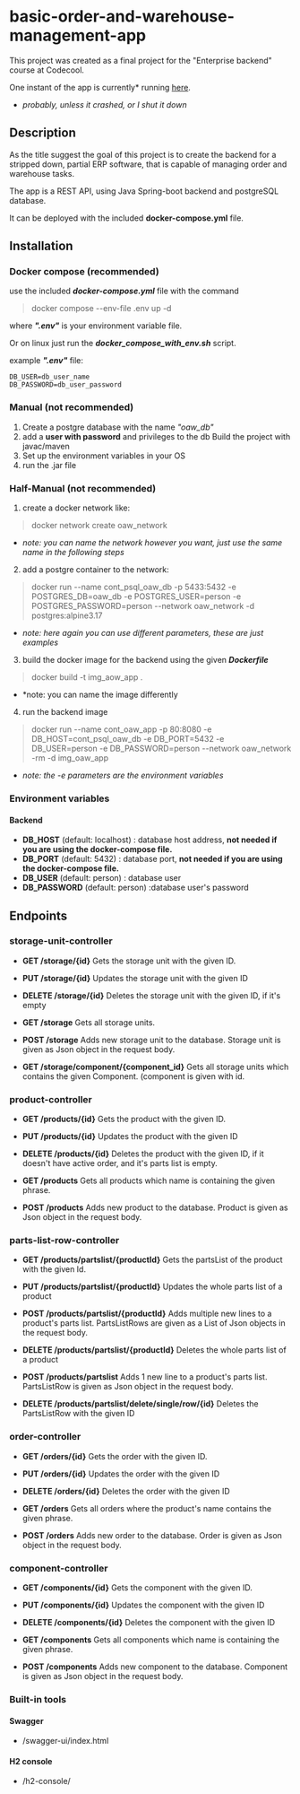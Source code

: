 # basic-order-and-warehouse-management-app
This project was created as a final project for the "Enterprise backend" course at Codecool.

One instant of the app is currently* running [here](http://129.151.211.224/).

* *probably, unless it crashed, or I shut it down*

## Description

As the title suggest the goal of this project is to create the backend for a stripped down, partial ERP software, that is capable of managing order and warehouse tasks.

The app is a REST API, using Java Spring-boot backend and postgreSQL database.

It can be deployed with the included **docker-compose.yml** file.
 
## Installation

### Docker compose (recommended)

use the included ***docker-compose.yml*** file with the command

> docker compose --env-file .env up -d

where ***".env"*** is your environment variable file.

Or on linux just run the ***docker_compose_with_env.sh*** script.

example ***".env"*** file:

    DB_USER=db_user_name
    DB_PASSWORD=db_user_password

### Manual (not recommended)

1) Create a postgre database with the name *"oaw_db"*
2) add a **user with password** and privileges to the db 
Build the project with javac/maven
3) Set up the environment variables in your OS
4) run the .jar file

### Half-Manual (not recommended)

1) create a docker network like:

> docker network create oaw_network

* *note: you can name the network however you want, just use the same name in the following steps*

2) add a postgre container to the network:

> docker run --name cont_psql_oaw_db -p 5433:5432 -e POSTGRES_DB=oaw_db -e POSTGRES_USER=person -e POSTGRES_PASSWORD=person --network oaw_network -d postgres:alpine3.17

* *note: here again you can use different parameters, these are just examples*

3) build the docker image for the backend using the given ***Dockerfile***

> docker build -t img_aow_app .

* *note: you can name the image differently

4) run the backend image

> docker run --name cont_oaw_app -p 80:8080 -e DB_HOST=cont_psql_oaw_db -e DB_PORT=5432 -e DB_USER=person -e DB_PASSWORD=person --network oaw_network -rm -d img_oaw_app

* *note: the -e parameters are the environment variables*

### Environment variables

#### Backend

- **DB_HOST** (default: localhost) : database host address, **not needed if you are using the docker-compose file.**
- **DB_PORT** (default: 5432) : database port, **not needed if you are using the docker-compose file.**
- **DB_USER** (default: person) : database user
- **DB_PASSWORD** (default: person) :database user's password

## Endpoints

### storage-unit-controller

- **GET
/storage/{id}**
Gets the storage unit with the given ID.

- **PUT
/storage/{id}**
Updates the storage unit with the given ID

- **DELETE
/storage/{id}**
Deletes the storage unit with the given ID, if it's empty

- **GET
/storage**
Gets all storage units.

- **POST
/storage**
Adds new storage unit to the database. Storage unit is given as Json object in the request body.

- **GET
/storage/component/{component_id}**
Gets all storage units which contains the given Component. (component is given with id.

### product-controller

- **GET
/products/{id}**
Gets the product with the given ID.

- **PUT
/products/{id}**
Updates the product with the given ID

- **DELETE
/products/{id}**
Deletes the product with the given ID, if it doesn't have active order, and it's parts list is empty.

- **GET
/products**
Gets all products which name is containing the given phrase.

- **POST
/products**
Adds new product to the database. Product is given as Json object in the request body.

### parts-list-row-controller

- **GET
/products/partslist/{productId}**
Gets the partsList of the product with the given Id.

- **PUT
/products/partslist/{productId}**
Updates the whole parts list of a product

- **POST
/products/partslist/{productId}**
Adds multiple new lines to a product's parts list. PartsListRows are given as a List of Json objects in the request body.

- **DELETE
/products/partslist/{productId}**
Deletes the whole parts list of a product

- **POST
/products/partslist**
Adds 1 new line to a product's parts list. PartsListRow is given as Json object in the request body.

- **DELETE
/products/partslist/delete/single/row/{id}**
Deletes the PartsListRow with the given ID

### order-controller

- **GET
/orders/{id}**
Gets the order with the given ID.

- **PUT
/orders/{id}**
Updates the order with the given ID

- **DELETE
/orders/{id}**
Deletes the order with the given ID

- **GET
/orders**
Gets all orders where the product's name contains the given phrase.

- **POST
/orders**
Adds new order to the database. Order is given as Json object in the request body.

### component-controller

- **GET
/components/{id}**
Gets the component with the given ID.

- **PUT
/components/{id}**
Updates the component with the given ID

- **DELETE
/components/{id}**
Deletes the component with the given ID

- **GET
/components**
Gets all components which name is containing the given phrase.

- **POST
/components**
Adds new component to the database. Component is given as Json object in the request body.

### Built-in tools

#### Swagger

- /swagger-ui/index.html

#### H2 console

- /h2-console/